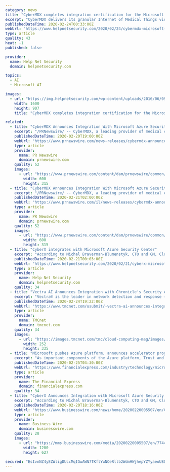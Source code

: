 ```yaml
---
category: news
title: "CyberMDX completes integration certification for the Microsoft Azure Security Center for IoT"
excerpt: "CyberMDX delivers its granular Internet of Medical Things visibility into the single pane of glass of Azure Security Center to provide continuous visibility and threat protection across device types and network layers. All on-premises hospital assets are auto-identified and classified by CyberMDX’s DPI and AI engine. The classified assets are ..."
publishedDateTime: 2020-02-24T00:33:00Z
webUrl: "https://www.helpnetsecurity.com/2020/02/24/cybermdx-microsoft-azure/"
type: article
quality: 43
heat: -1
published: false

provider:
  name: Help Net Security
  domain: helpnetsecurity.com

topics:
  - AI
  - Microsoft AI

images:
  - url: "https://img.helpnetsecurity.com/wp-content/uploads/2016/06/09111805/pulse.jpg"
    width: 1600
    height: 907
    title: "CyberMDX completes integration certification for the Microsoft Azure Security Center for IoT"

related:
  - title: "CyberMDX Announces Integration With Microsoft Azure Security Center for IoT"
    excerpt: "/PRNewswire/ -- CyberMDX, a leading provider of medical cyber security solution, delivering asset visibility and threat prevention for medical devices"
    publishedDateTime: 2020-02-20T19:00:00Z
    webUrl: "https://www.prnewswire.com/news-releases/cybermdx-announces-integration-with-microsoft-azure-security-center-for-iot-301008578.html"
    type: article
    provider:
      name: PR Newswire
      domain: prnewswire.com
    quality: 52
    images:
      - url: "https://www.prnewswire.com/content/dam/prnewswire/common/prn_facebook_sharing_logo.jpg"
        width: 600
        height: 315
  - title: "CyberMDX Announces Integration With Microsoft Azure Security Center for IoT"
    excerpt: "/PRNewswire/ -- CyberMDX, a leading provider of medical cyber security solution, delivering asset visibility and threat prevention for medical devices"
    publishedDateTime: 2020-02-21T02:00:00Z
    webUrl: "https://www.prnewswire.com/il/news-releases/cybermdx-announces-integration-with-microsoft-azure-security-center-for-iot-301008578.html"
    type: article
    provider:
      name: PR Newswire
      domain: prnewswire.com
    quality: 52
    images:
      - url: "https://www.prnewswire.com/content/dam/prnewswire/common/prn_facebook_sharing_logo.jpg"
        width: 600
        height: 315
  - title: "CyberX integrates with Microsoft Azure Security Center"
    excerpt: "According to Michal Braverman-Blumenstyk, CTO and GM, Cloud and AI Security Division at Microsoft Corp.: “CyberX’s IoT security platform and integration with the Microsoft Azure Security Center for IoT enables customers to go further and faster with IoT innovations that drive new revenue streams and operational efficiencies — without comp ..."
    publishedDateTime: 2020-02-21T00:03:00Z
    webUrl: "https://www.helpnetsecurity.com/2020/02/21/cyberx-microsoft/"
    type: article
    provider:
      name: Help Net Security
      domain: helpnetsecurity.com
    quality: 34
  - title: "Vectra AI Announces Integration with Chronicle's Security Analytics Platform"
    excerpt: "Vectra® is the leader in network detection and response – from cloud and data center workloads to user and IoT devices. Its Cognito® platform accelerates threat detection and investigation using AI to enrich network metadata it collects and stores with the right context to detect, hunt and investigate known and unknown threats in real time."
    publishedDateTime: 2020-02-24T19:22:00Z
    webUrl: "https://www.tmcnet.com/usubmit/-vectra-ai-announces-integration-with-chronicles-security-analytics-/2020/02/24/9102745.htm"
    type: article
    provider:
      name: TMCnet
      domain: tmcnet.com
    quality: 34
    images:
      - url: "https://images.tmcnet.com/tmc/cloud-computing-mag/images/cloud-computing-0515-cover.jpg"
        width: 252
        height: 335
  - title: "Microsoft pushes Azure platform, announces accelerator programme"
    excerpt: "As important components of the Azure platform, Trust and Security, AI, Office 365, Dynamics 365, Linkedin and tools for citizen developers will be given importance in the digital journey. Nadella mentioned that new unicorns in India benefit the most from Azure cloud. Azure has focused on building limitless data estate to help businesses scale."
    publishedDateTime: 2020-02-25T04:30:00Z
    webUrl: "https://www.financialexpress.com/industry/technology/microsoft-pushes-azure-platform-announces-accelerator-programme/1878126/"
    type: article
    provider:
      name: The Financial Express
      domain: financialexpress.com
    quality: 34
  - title: "CyberX Announces Integration with Microsoft Azure Security Center for IoT, Joins Microsoft Intelligent Security Association"
    excerpt: "According to Michal Braverman-Blumenstyk, CTO and GM, Cloud and AI Security Division at Microsoft Corp.: “CyberX’s IoT security platform and integration with the Microsoft Azure Security Center for IoT enables customers to go further and faster with IoT innovations that drive new revenue streams and operational efficiencies — without comp ..."
    publishedDateTime: 2020-02-20T18:16:00Z
    webUrl: "https://www.businesswire.com/news/home/20200220005507/en/CyberX-Announces-Integration-Microsoft-Azure-Security-Center"
    type: article
    provider:
      name: Business Wire
      domain: businesswire.com
    quality: 28
    images:
      - url: "https://mms.businesswire.com/media/20200220005507/en/774439/23/cyberx.jpg"
        width: 1200
        height: 627

secured: "EsIvnNZ4yEZWligDUccMqIGwAWN7TKflYwNOeRllb2WdmHWjhepYZYyaeoUBD7LTz4xCrzogtwALS6jYFK8GashJ3xsBOa6bOYuKYCGcr+O74DdywPnH53vdU4m35edGZnqCtOnJ+Yl/QrD6MKM5qLMbhaPF6gyoGSDnEaF0ZcUcb+z30fvnOecQKAhIp58CGDbAH34cwgkPKZpE/is2prvqc0rMYoch6OmjwiKsG+U49q0jFp51eXzFcm8n1++JxNkqFNM89Dm8w1jxCaHO4cv2HuRQzulkmzEdTMWqEZATi3ZKtcaYnVGh+ghuVZoKUDLfMLMWCmCc92p053J06pmI4GC/+1mZ3wzRhTzJaXBwGFnLAGlhcx/SWFgQSMFTNRE/T0AJv1OQLo7UUujihvEVceR4qtFTH4wauZHhDZjU/4wNGfOBS/pbvlUe3lvwBcOOa5PystLj1CRC8hYdpZ9p5bkAf2kua+kTY87EOnc=;zLL4KQxFnBqsvpxWHXjnOw=="
---
```


